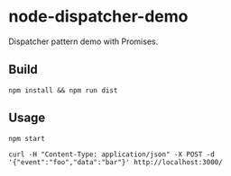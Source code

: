 # node-dispatcher-demo

Dispatcher pattern demo with Promises.

## Build

```
npm install && npm run dist
```

## Usage

```
npm start
```

```
curl -H "Content-Type: application/json" -X POST -d '{"event":"foo","data":"bar"}' http://localhost:3000/
```
